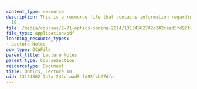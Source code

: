 ```yaml
---
content_type: resource
description: This is a resource file that contains information regarding optics lecture
  10.
file: /media/courses/2-71-optics-spring-2014/13134562742a242caad5fd92fcb27dfa_MIT2_71S14_lec10_notes.pdf
file_type: application/pdf
learning_resource_types:
- Lecture Notes
ocw_type: OCWFile
parent_title: Lecture Notes
parent_type: CourseSection
resourcetype: Document
title: Optics, Lecture 10
uid: 13134562-742a-242c-aad5-fd92fcb27dfa
---
```

